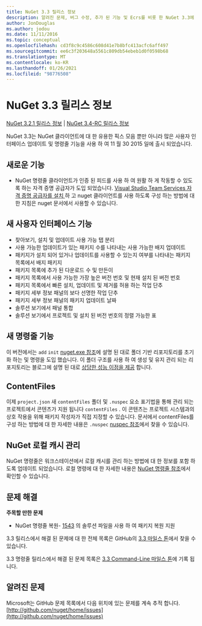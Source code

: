 ```yaml
---
title: NuGet 3.3 릴리스 정보
description: 알려진 문제, 버그 수정, 추가 된 기능 및 Ecrs를 비롯 한 NuGet 3.3에 대 한 릴리스 정보입니다.
author: JonDouglas
ms.author: jodou
ms.date: 11/11/2016
ms.topic: conceptual
ms.openlocfilehash: cd3f8c9c4586c608d41e7b8bfc413acfc6aff497
ms.sourcegitcommit: ee6c3f203648a5561c809db54ebeb1d0f0598b68
ms.translationtype: MT
ms.contentlocale: ko-KR
ms.lasthandoff: 01/26/2021
ms.locfileid: "98776508"
---
```

# <a name="nuget-33-release-notes"></a>NuGet 3.3 릴리스 정보

[NuGet 3.2.1 릴리스 정보](../release-notes/nuget-3.2.1.md)  |  [NuGet 3.4-RC 릴리스 정보](../release-notes/nuget-3.4-RC.md)

NuGet 3.3는 NuGet 클라이언트에 대 한 유용한 픽스 모음 뿐만 아니라 많은 사용자 인터페이스 업데이트 및 명령줄 기능을 사용 하 여 11 월 30 2015 일에 출시 되었습니다.

## <a name="new-features"></a>새로운 기능

* NuGet 명령줄 클라이언트가 인증 된 피드를 사용 하 여 원활 하 게 작동할 수 있도록 하는 자격 증명 공급자가 도입 되었습니다. [Visual Studio Team Services 자격 증명 공급자를 설치 ](../reference/extensibility/nuget-exe-credential-providers.md) 하 고 nuget 클라이언트를 사용 하도록 구성 하는 방법에 대 한 지침은 nuget 문서에서 사용할 수 있습니다.

## <a name="new-user-interface-features"></a>새 사용자 인터페이스 기능

* 찾아보기, 설치 및 업데이트 사용 가능 탭 분리
* 사용 가능한 업데이트가 있는 패키지 수를 나타내는 사용 가능한 배지 업데이트
* 패키지가 설치 되어 있거나 업데이트를 사용할 수 있는지 여부를 나타내는 패키지 목록에서 배지 패키지
* 패키지 목록에 추가 된 다운로드 수 및 만든이
* 패키지 목록에서 사용 가능한 가장 높은 버전 번호 및 현재 설치 된 버전 번호
* 패키지 목록에서 빠른 설치, 업데이트 및 제거를 허용 하는 작업 단추
* 패키지 세부 정보 패널의 보다 선명한 작업 단추
* 패키지 세부 정보 패널의 패키지 업데이트 날짜
* 솔루션 보기에서 패널 통합
* 솔루션 보기에서 프로젝트 및 설치 된 버전 번호의 정렬 가능한 표

## <a name="new-command-line-features"></a>새 명령줄 기능

이 버전에서는 `add` `init` [nuget.exe 참조](../reference/nuget-exe-cli-reference.md)에 설명 된 대로 폴더 기반 리포지토리를 초기화 하는 및 명령을 도입 했습니다. 이 폴더 구조를 사용 하 여 생성 및 유지 관리 되는 리포지토리는 블로그에 설명 된 대로 [상당한 성능 이점을 제공](http://blog.nuget.org/20150922/Accelerate-Package-Source.html) 합니다.

## <a name="contentfiles"></a>ContentFiles

이제 `project.json` 새 `contentFiles` 폴더 및 `.nuspec` 요소 표기법을 통해 관리 되는 프로젝트에서 콘텐츠가 지원 됩니다 `contentFiles` .  이 콘텐츠는 프로젝트 시스템과의 상호 작용을 위해 패키지 작성자가 직접 지정할 수 있습니다.  문서에서 contentFiles를 구성 하는 방법에 대 한 자세한 내용은 `.nuspec` [nuspec 참조](../reference/nuspec.md)에서 찾을 수 있습니다.

## <a name="nuget-locals-cache-management"></a>NuGet 로컬 캐시 관리

NuGet 명령줄은 워크스테이션에서 로컬 캐시를 관리 하는 방법에 대 한 정보를 포함 하도록 업데이트 되었습니다.  로컬 명령에 대 한 자세한 내용은 [NuGet 명령줄 참조](../reference/cli-reference/cli-ref-locals.md)에서 확인할 수 있습니다.

## <a name="fixed-issues"></a>문제 해결

**주목할 만한 문제**

* NuGet 명령줄 복원- [1543](https://github.com/NuGet/Home/issues/1543) 의 솔루션 파일을 사용 하 여 패키지 복원 지원

3.3 릴리스에서 해결 된 문제에 대 한 전체 목록은 GitHub의 [3.3 마일스 톤](https://github.com/NuGet/Home/issues?q=is%3Aissue+milestone%3A3.3.0+is%3Aclosed)에서 찾을 수 있습니다.

3.3 명령줄 릴리스에서 해결 된 문제 목록은 [3.3 Command-Line 마일스 톤](https://github.com/NuGet/Home/issues?q=is%3Aissue+is%3Aclosed+milestone%3A3.3.0-commandline)에 기록 됩니다.

## <a name="known-issues"></a>알려진 문제

Microsoft는 GitHub 문제 목록에서 다음 위치에 있는 문제를 계속 추적 합니다. [http://github.com/nuget/home/issues](http://github.com/nuget/home/issues)
